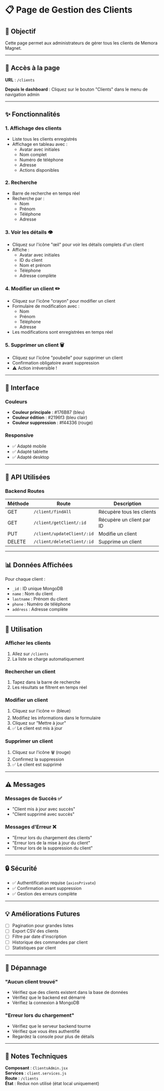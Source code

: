 # 📋 Page de Gestion des Clients

## 🎯 Objectif

Cette page permet aux administrateurs de gérer tous les clients de Memora Magnet.

---

## 📍 Accès à la page

**URL** : `/clients`

**Depuis le dashboard** : Cliquez sur le bouton "Clients" dans le menu de navigation admin

---

## ✨ Fonctionnalités

### 1. **Affichage des clients**

- Liste tous les clients enregistrés
- Affichage en tableau avec :
  - Avatar avec initiales
  - Nom complet
  - Numéro de téléphone
  - Adresse
  - Actions disponibles

### 2. **Recherche**

- Barre de recherche en temps réel
- Recherche par :
  - Nom
  - Prénom
  - Téléphone
  - Adresse

### 3. **Voir les détails** 👁️

- Cliquez sur l'icône "œil" pour voir les détails complets d'un client
- Affiche :
  - Avatar avec initiales
  - ID du client
  - Nom et prénom
  - Téléphone
  - Adresse complète

### 4. **Modifier un client** ✏️

- Cliquez sur l'icône "crayon" pour modifier un client
- Formulaire de modification avec :
  - Nom
  - Prénom
  - Téléphone
  - Adresse
- Les modifications sont enregistrées en temps réel

### 5. **Supprimer un client** 🗑️

- Cliquez sur l'icône "poubelle" pour supprimer un client
- Confirmation obligatoire avant suppression
- ⚠️ Action irréversible !

---

## 🎨 Interface

### Couleurs

- **Couleur principale** : #176B87 (bleu)
- **Couleur édition** : #2196f3 (bleu clair)
- **Couleur suppression** : #f44336 (rouge)

### Responsive

- ✅ Adapté mobile
- ✅ Adapté tablette
- ✅ Adapté desktop

---

## 🔧 API Utilisées

### Backend Routes

| Méthode | Route                      | Description               |
| ------- | -------------------------- | ------------------------- |
| GET     | `/client/findAll`          | Récupère tous les clients |
| GET     | `/client/getClient/:id`    | Récupère un client par ID |
| PUT     | `/client/updateClient/:id` | Modifie un client         |
| DELETE  | `/client/deleteClient/:id` | Supprime un client        |

---

## 📊 Données Affichées

Pour chaque client :

- `_id` : ID unique MongoDB
- `name` : Nom du client
- `lastname` : Prénom du client
- `phone` : Numéro de téléphone
- `address` : Adresse complète

---

## 🚀 Utilisation

### Afficher les clients

1. Allez sur `/clients`
2. La liste se charge automatiquement

### Rechercher un client

1. Tapez dans la barre de recherche
2. Les résultats se filtrent en temps réel

### Modifier un client

1. Cliquez sur l'icône ✏️ (bleue)
2. Modifiez les informations dans le formulaire
3. Cliquez sur "Mettre à jour"
4. ✅ Le client est mis à jour

### Supprimer un client

1. Cliquez sur l'icône 🗑️ (rouge)
2. Confirmez la suppression
3. ✅ Le client est supprimé

---

## ⚠️ Messages

### Messages de Succès ✅

- "Client mis à jour avec succès"
- "Client supprimé avec succès"

### Messages d'Erreur ❌

- "Erreur lors du chargement des clients"
- "Erreur lors de la mise à jour du client"
- "Erreur lors de la suppression du client"

---

## 🔒 Sécurité

- ✅ Authentification requise (`axiosPrivate`)
- ✅ Confirmation avant suppression
- ✅ Gestion des erreurs complète

---

## 💡 Améliorations Futures

- [ ] Pagination pour grandes listes
- [ ] Export CSV des clients
- [ ] Filtre par date d'inscription
- [ ] Historique des commandes par client
- [ ] Statistiques par client

---

## 🐛 Dépannage

### "Aucun client trouvé"

- Vérifiez que des clients existent dans la base de données
- Vérifiez que le backend est démarré
- Vérifiez la connexion à MongoDB

### "Erreur lors du chargement"

- Vérifiez que le serveur backend tourne
- Vérifiez que vous êtes authentifié
- Regardez la console pour plus de détails

---

## 📝 Notes Techniques

**Composant** : `ClientsAdmin.jsx`  
**Services** : `client.services.js`  
**Route** : `/clients`  
**État** : Redux non utilisé (état local uniquement)
